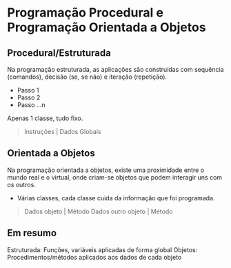 # Programação Procedural e Programação Orientada a Objetos

## Procedural/Estruturada

Na programação estruturada, as aplicações são construídas com 
sequência (comandos), decisão (se, se não) e iteração (repetição).

- Passo 1
- Passo 2
- Passo ...n

Apenas 1 classe, tudo fixo.

> Instruções | Dados Globais 

## Orientada a Objetos

Na programação orientada a objetos, existe uma proximidade entre 
o mundo real e o virtual, onde criam-se objetos que podem interagir
uns com os outros.

- Várias classes, cada classe cuida da informação que foi programada.

> Dados objeto | Método
> Dados outro objeto | Método

## Em resumo

Estruturada: Funções, variáveis aplicadas de forma global
    Objetos: Procedimentos/métodos aplicados aos dados de cada objeto